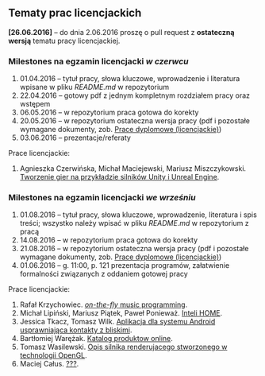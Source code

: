## Tematy prac licencjackich

**[26.06.2016]** – do dnia 2.06.2016 proszę o pull request z **ostateczną wersją**
tematu pracy licencjackiej.

###  Milestones na egzamin licencjacki *w czerwcu*

1. 01.04.2016 – tytuł pracy, słowa kluczowe, wprowadzenie i literatura
   wpisane w pliku _README.md_ w repozytorium
1. 22.04.2016 – gotowy pdf z jednym kompletnym rozdziałem pracy oraz wstępem
1. 06.05.2016 – w repozytorium praca gotowa do korekty
1. 20.05.2016 – w repozytorium ostateczna wersja pracy (pdf i pozostałe wymagane dokumenty, zob. [Prace dyplomowe (licencjackie)](https://inf.ug.edu.pl/prace-dyplomowe-licencjackie))
1. 03.06.2016 – prezentacje/referaty  

Prace licencjackie:

1. Agnieszka Czerwińska, Michał Maciejewski, Mariusz Miszczykowski.
  [Tworzenie gier na przykładzie silników Unity i Unreal Engine](https://github.com/mmaciejewski/Licencjat).


### Milestones na egzamin licencjacki *we wrześniu*

1. 01.08.2016 – tytuł pracy, słowa kluczowe, wprowadzenie, literatura i spis treści;
  wszystko należy wpisać w pliku _README.md_ w repozytorium z pracą
1. 14.08.2016 – w repozytorium praca gotowa do korekty
1. 21.08.2016 – w repozytorium ostateczna wersja pracy (pdf i pozostałe wymagane dokumenty, zob. [Prace dyplomowe (licencjackie)](https://inf.ug.edu.pl/prace-dyplomowe-licencjackie))
1. 01.06.2016 – g. 11:00, p. 121 prezentacja programów, załatwienie formalności związanych
  z oddaniem gotowej pracy

Prace licencjackie:

1. Rafał Krzychowiec.
  [_on-the-fly_ music programming](https://github.com/StringHead/ChucK/blob/master/README.md).
1. Michał Lipiński, Mariusz Piątek, Paweł Ponieważ.
  [Inteli HOME](https://github.com/mlipinski2/licencjat).
1. Jessica Tkacz, Tomasz Wilk. [Aplikacja dla systemu Android usprawniająca kontakty z bliskimi](https://github.com/twilk/remembrCall).
1. Bartłomiej Warężak.
  [Katalog produktow online](https://github.com/ketrab27/licencjat/blob/master/README.md).
1. Tomasz Wasilewski.
  [Opis silnika renderujacego stworzonego w technologii OpenGL](https://github.com/twasilewski/seminarium/blob/master/README.md).
1. Maciej Całus.
  [???](https://github.com/mcalus/licencjat).
